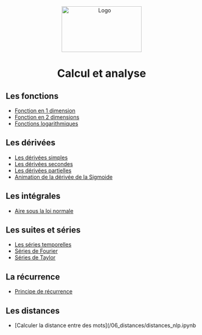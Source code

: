 <div align="center">
    <img src="https://github.com/user-attachments/assets/4f74dcb8-b636-48c9-b1fd-8dcd3b8c84fb" alt="Logo" height="120" width="210">
</div>

<h1 align="center">Calcul et analyse</h1>

## Les fonctions

- [Fonction en 1 dimension](/01_fonctions/01_fonction1D.ipynb)
- [Fonction en 2 dimensions](/01_fonctions/02_fonctions2D.ipynb)
- [Fonctions logarithmiques](/01_fonctions/03_fonctionsLogs.ipynb)


## Les dérivées

- [Les dérivées simples](/02_derivees/01_dérivée_simple.ipynb)
- [Les dérivées secondes](/02_derivees/02_dérivée_seconde.ipynb)
- [Les dérivées partielles](/02_derivees/03_dérivée_partielle.ipynb)
- [Animation de la dérivée de la Sigmoide](/02_derivees/animation_derivee_sigmoid.ipynb)


## Les intégrales

- [Aire sous la loi normale](/03_integrales/01_aire_loi_normale.ipynb)


## Les suites et séries

- [Les séries temporelles](/04_suites_series/01_exercice_série_temporelle.ipynb)
- [Séries de Fourier](/04_suites_series/02_series_de_fourier.ipynb)
- [Séries de Taylor](/04_suites_series/03_series_de_taylor.ipynb)


## La récurrence

- [Principe de récurrence](/05_recurrence/la_recurrence.ipynb)


## Les distances

- [Calculer la distance entre des mots](/06_distances/distances_nlp.ipynb

